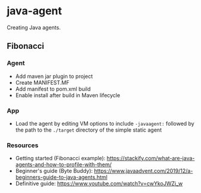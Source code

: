 # java-agent

Creating Java agents.

## Fibonacci

### Agent
* Add maven jar plugin to project
* Create MANIFEST.MF
* Add manifest to pom.xml build
* Enable install after build in Maven lifecycle

### App
* Load the agent by editing VM options to include `-javaagent:` followed by the path to the `./target` directory of the simple static agent

### Resources

* Getting started (Fibonacci example): https://stackify.com/what-are-java-agents-and-how-to-profile-with-them/
* Beginner's guide (Byte Buddy): https://www.javaadvent.com/2019/12/a-beginners-guide-to-java-agents.html
* Definitive guide: https://www.youtube.com/watch?v=cwYkoJWZj_w